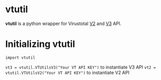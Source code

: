 # vtutil
**vtutil** is a python wrapper for Virustotal [V2](https://developers.virustotal.com/reference) and [V3](https://developers.virustotal.com/v3.0/reference) API.

# Initializing vtutil

`import vtutil`

`vt3 = vtutil.VTUtilsV3("Your VT API KEY")` to instantiate V3 API
`vt2 = vtutil.VTUtilsV2("Your VT API KEY")` to instantiate V2 API


